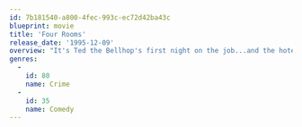 ```yaml
---
id: 7b181540-a800-4fec-993c-ec72d42ba43c
blueprint: movie
title: 'Four Rooms'
release_date: '1995-12-09'
overview: "It's Ted the Bellhop's first night on the job...and the hotel's very unusual guests are about to place him in some outrageous predicaments. It seems that this evening's room service is serving up one unbelievable happening after another."
genres:
  -
    id: 80
    name: Crime
  -
    id: 35
    name: Comedy
---
```

